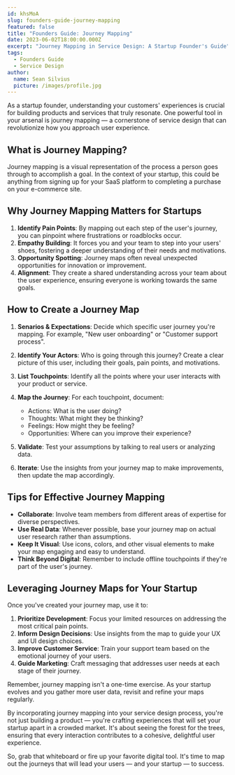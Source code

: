 ```yaml
---
id: khsMoA
slug: founders-guide-journey-mapping 
featured: false
title: "Founders Guide: Journey Mapping"
date: 2023-06-02T18:00:00.000Z
excerpt: "Journey Mapping in Service Design: A Startup Founder's Guide"
tags:
  - Founders Guide
  - Service Design
author:
  name: Sean Silvius
  picture: /images/profile.jpg
---
```

As a startup founder, understanding your customers' experiences is crucial for building products and services that truly resonate. One powerful tool in your arsenal is journey mapping — a cornerstone of service design that can revolutionize how you approach user experience.

## What is Journey Mapping?

Journey mapping is a visual representation of the process a person goes through to accomplish a goal. In the context of your startup, this could be anything from signing up for your SaaS platform to completing a purchase on your e-commerce site.

## Why Journey Mapping Matters for Startups

1. **Identify Pain Points**: By mapping out each step of the user's journey, you can pinpoint where frustrations or roadblocks occur.
2. **Empathy Building**: It forces you and your team to step into your users' shoes, fostering a deeper understanding of their needs and motivations.
3. **Opportunity Spotting**: Journey maps often reveal unexpected opportunities for innovation or improvement.
4. **Alignment**: They create a shared understanding across your team about the user experience, ensuring everyone is working towards the same goals.

## How to Create a Journey Map

1. **Senarios & Expectations**: Decide which specific user journey you're mapping. For example, "New user onboarding" or "Customer support process".

2. **Identify Your Actors**: Who is going through this journey? Create a clear picture of this user, including their goals, pain points, and motivations.

3. **List Touchpoints**: Identify all the points where your user interacts with your product or service.

4. **Map the Journey**: For each touchpoint, document:
   
   - Actions: What is the user doing?
   - Thoughts: What might they be thinking?
   - Feelings: How might they be feeling?
   - Opportunities: Where can you improve their experience?

5. **Validate**: Test your assumptions by talking to real users or analyzing data.

6. **Iterate**: Use the insights from your journey map to make improvements, then update the map accordingly.

## Tips for Effective Journey Mapping

- **Collaborate**: Involve team members from different areas of expertise for diverse perspectives.
- **Use Real Data**: Whenever possible, base your journey map on actual user research rather than assumptions.
- **Keep It Visual**: Use icons, colors, and other visual elements to make your map engaging and easy to understand.
- **Think Beyond Digital**: Remember to include offline touchpoints if they're part of the user's journey.

## Leveraging Journey Maps for Your Startup

Once you've created your journey map, use it to:

1. **Prioritize Development**: Focus your limited resources on addressing the most critical pain points.
2. **Inform Design Decisions**: Use insights from the map to guide your UX and UI design choices.
3. **Improve Customer Service**: Train your support team based on the emotional journey of your users.
4. **Guide Marketing**: Craft messaging that addresses user needs at each stage of their journey.

Remember, journey mapping isn't a one-time exercise. As your startup evolves and you gather more user data, revisit and refine your maps regularly.

By incorporating journey mapping into your service design process, you're not just building a product — you're crafting experiences that will set your startup apart in a crowded market. It's about seeing the forest for the trees, ensuring that every interaction contributes to a cohesive, delightful user experience.

So, grab that whiteboard or fire up your favorite digital tool. It's time to map out the journeys that will lead your users — and your startup — to success.
